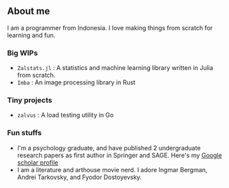 ## About me

I am a programmer from Indonesia. I love making things from scratch for learning and fun.

### Big WIPs

- `Zalstats.jl` : A statistics and machine learning library written in Julia from scratch.
- `Imba` : An image processing library in Rust

### Tiny projects

- `zalvus` : A load testing utility in Go

### Fun stuffs
- I'm a psychology graduate, and have published 2 undergraduate research papers as first author in Springer and SAGE. Here's my [Google scholar profile](https://scholar.google.com/citations?user=vk5wLAYAAAAJ&hl=en&oi=ao)
- I am a literature and arthouse movie nerd. I adore Ingmar Bergman, Andrei Tarkovsky, and Fyodor Dostoyevsky.
